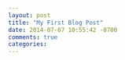 ```yaml
---
layout: post
title: "My First Blog Post"
date: 2014-07-07 10:55:42 -0700
comments: true
categories: 
---
```

